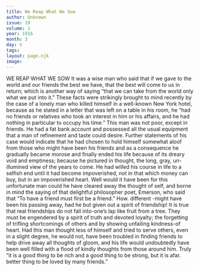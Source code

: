 ```yaml
---
title: We Reap What We Sow
author: Unknown
issue: 19
volume: 1
year: 1916
month: 3
day: V
tags:
layout: page.njk
image:
---
```

WE REAP WHAT WE SOW    It was a wise man who said that if we gave to the world and our friends the best we have, that the best will come to us in return; which is another way of saying “that we can take from the world only what we put into it.” These facts were strikingly brought to mind recently by the case of a lonely man who killed himself in a well-known New York hotel, because as he stated in a letter that was left on a table in his room, he “had no friends or relatives who took an interest in him or his affairs, and he had nothing in particular to occupy his time.” This man was not poor, except in friends. He had a fat bank account and possessed all the usual equipment that a man of refinement and taste could desire. Further statements of his case would indicate that he had chosen to hold himself somewhat aloof from those who might have been his friends and as a consequence he gradually became morose and finally ended his life because of its dreary void and emptiness; because he pictured in thought, the long, gray, un-illumined view of the years to come. He had willed his course in life to a selfish end until it had become impoverished, not in that which money can buy, but in an impoverished heart. Well would it have been for this unfortunate man could he have cleared away the thought of self, and borne in mind the saying of that delightful philosopher poet, Emerson, who said that “To have a friend must first be a friend.” How. different -might have been his passing away, had he but given out a spirit of friendship! It is true that real friendships do not fall into-one’s lap like fruit from a tree. They must be engendered by a spirit of truth and devoted loyalty; the forgetting of trifling shortcomings of others and by showing unfailing kindness-of heart. Had this man thought less of himself and tried to serve others, even in a slight degree, he would not, have been troubled in finding friends to help drive away all thoughts of gloom, and his life would undoubtedly have been well filled with a flood of kindly thoughts from those around him. Truly “it is a good thing to be rich and a good thing to be strong, but it is afar. better thing to be loved by many friends.” 




